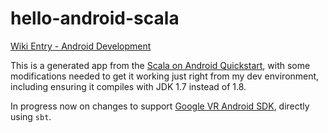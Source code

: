 # hello-android-scala

[Wiki Entry - Android Development](https://github.com/cycle23/cycle23.github.io/wiki/I.-Android-Development)

This is a generated app from the [Scala on Android Quickstart](http://scala-android.org/quickstart/), with some modifications needed to get it working just right from my dev environment, including ensuring it compiles with JDK 1.7 instead of 1.8.

In progress now on changes to support [Google VR Android SDK](https://github.com/googlevr/gvr-android-sdk), directly using `sbt`.
